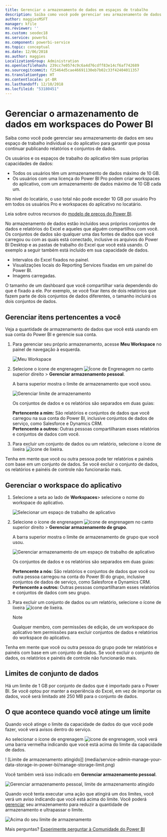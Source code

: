 ```yaml
---
title: Gerenciar o armazenamento de dados em espaços de trabalho
description: Saiba como você pode gerenciar seu armazenamento de dados em seu espaço de trabalho individual ou do aplicativo para garantir que possa continuar publicando relatórios e conjuntos de dados.
author: maggiesMSFT
manager: kfile
ms.reviewer: ''
ms.custom: seodec18
ms.service: powerbi
ms.component: powerbi-service
ms.topic: conceptual
ms.date: 12/06/2018
ms.author: maggies
LocalizationGroup: Administration
ms.openlocfilehash: 239cc7e0574c9c6a4d76cdff83e14cf6af742689
ms.sourcegitcommit: f25464d5cae46691130eb7b02c33f42404011357
ms.translationtype: HT
ms.contentlocale: pt-BR
ms.lasthandoff: 12/10/2018
ms.locfileid: "53180451"
---
```

# <a name="manage-data-storage-in-power-bi-workspaces"></a>Gerenciar o armazenamento de dados em workspaces do Power BI

Saiba como você pode gerenciar seu armazenamento de dados em seu espaço de trabalho individual ou do aplicativo para garantir que possa continuar publicando relatórios e conjuntos de dados.

Os usuários e os espaços de trabalho do aplicativo têm suas próprias capacidades de dados:

* Todos os usuários têm um armazenamento de dados máximo de 10 GB.
* Os usuários com uma licença do Power BI Pro podem criar workspaces do aplicativo, com um armazenamento de dados máximo de 10 GB cada um.

No nível do locatário, o uso total não pode exceder 10 GB por usuário Pro em todos os usuários Pro e workspaces do aplicativo no locatário.

Leia sobre outros recursos do [modelo de preços do Power BI](https://powerbi.microsoft.com/pricing).

No armazenamento de dados estão incluídos seus próprios conjuntos de dados e relatórios do Excel e aqueles que alguém compartilhou com você. Os conjuntos de dados são qualquer uma das fontes de dados que você carregou ou com as quais está conectado, inclusive os arquivos do Power BI Desktop e as pastas de trabalho do Excel que você está usando. O exemplo a seguir também está incluído em sua capacidade de dados.

* Intervalos do Excel fixados no painel.
* Visualizações locais do Reporting Services fixadas em um painel do Power BI.
* Imagens carregadas.

O tamanho de um dashboard que você compartilhar varia dependendo do que é fixado a ele. Por exemplo, se você fixar itens de dois relatórios que fazem parte de dois conjuntos de dados diferentes, o tamanho incluirá os dois conjuntos de dados.

<a name="manage"/>

## <a name="manage-items-owned-by-you"></a>Gerenciar itens pertencentes a você
Veja a quantidade de armazenamento de dados que você está usando em sua conta do Power BI e gerencie sua conta.

1. Para gerenciar seu próprio armazenamento, acesse **Meu Workspace** no painel de navegação à esquerda.
   
    ![Meu Workspace](media/service-admin-manage-your-data-storage-in-power-bi/pbi_myworkspace.png)
2. Selecione o ícone de engrenagem ![Ícone de Engrenagem](media/service-admin-manage-your-data-storage-in-power-bi/pbi_gearicon.png) no canto superior direito \> **Gerenciar armazenamento pessoal**.
   
    A barra superior mostra o limite de armazenamento que você usou.
   
    ![Gerenciar limite de armazenamento](media/service-admin-manage-your-data-storage-in-power-bi/pbi_persnlstorage.png)
   
    Os conjuntos de dados e os relatórios são separados em duas guias:
   
    **Pertencente a mim:** São relatórios e conjuntos de dados que você carregou na sua conta do Power BI, inclusive conjuntos de dados de serviço, como Salesforce e Dynamics CRM.  
    **Pertencente a outros:** Outras pessoas compartilharam esses relatórios e conjuntos de dados com você.
3. Para excluir um conjunto de dados ou um relatório, selecione o ícone de lixeira ![ícone de lixeira](media/service-admin-manage-your-data-storage-in-power-bi/pbi_deleteicon.png).

Tenha em mente que você ou outra pessoa pode ter relatórios e painéis com base em um conjunto de dados. Se você excluir o conjunto de dados, os relatórios e painéis de controle não funcionarão mais.

## <a name="manage-your-app-workspace"></a>Gerenciar o workspace do aplicativo
1. Selecione a seta ao lado de **Workspaces**\> selecione o nome do workspace do aplicativo.
   
    ![Selecionar um espaço de trabalho de aplicativo](media/service-admin-manage-your-data-storage-in-power-bi/pbi_groupworkspaces.png)
2. Selecione o ícone de engrenagem ![ícone de engrenagem](media/service-admin-manage-your-data-storage-in-power-bi/pbi_gearicon.png) no canto superior direito \> **Gerenciar armazenamento de grupo**.
   
    A barra superior mostra o limite de armazenamento de grupo que você usou.
   
    ![Gerenciar armazenamento de um espaço de trabalho de aplicativo](media/service-admin-manage-your-data-storage-in-power-bi/pbi_groupstorage.png)
   
    Os conjuntos de dados e os relatórios são separados em duas guias:
   
    **Pertencente a nós:** São relatórios e conjuntos de dados que você ou outra pessoa carregou na conta do Power BI do grupo, inclusive conjuntos de dados de serviço, como Salesforce e Dynamics CRM.
    **Pertencente a outros:** Outras pessoas compartilharam esses relatórios e conjuntos de dados com seu grupo.
3. Para excluir um conjunto de dados ou um relatório, selecione o ícone de lixeira ![ícone de lixeira](media/service-admin-manage-your-data-storage-in-power-bi/pbi_deleteicon.png).
   
   > [!NOTE]
   > Qualquer membro, com permissões de edição, de um workspace do aplicativo tem permissões para excluir conjuntos de dados e relatórios do workspace do aplicativo.
   > 
   > 

Tenha em mente que você ou outra pessoa do grupo pode ter relatórios e painéis com base em um conjunto de dados. Se você excluir o conjunto de dados, os relatórios e painéis de controle não funcionarão mais.

## <a name="dataset-limits"></a>Limites de conjunto de dados
Há um limite de 1 GB por conjunto de dados que é importado para o Power BI. Se você optou por manter a experiência do Excel, em vez de importar os dados, você será limitado até 250 MB para o conjunto de dados.

## <a name="what-happens-when-you-hit-a-limit"></a>O que acontece quando você atinge um limite
Quando você atinge o limite da capacidade de dados do que você pode fazer, você verá avisos dentro do serviço. 

Ao selecionar o ícone de engrenagem ![ícone de engrenagem](media/service-admin-manage-your-data-storage-in-power-bi/pbi_gearicon.png), você verá uma barra vermelha indicando que você está acima do limite da capacidade de dados.

! [Limite de armazenamento atingido]] (media/service-admin-manage-your-data-storage-in-power-bi/manage-storage-limit.png)

Você também verá isso indicado em **Gerenciar armazenamento pessoal**.

 ![Gerenciar armazenamento pessoal, limite de armazenamento atingido](media/service-admin-manage-your-data-storage-in-power-bi/manage-storage-limit2.png)

 Quando você tenta executar uma ação que atingirá um dos limites, você verá um aviso indicando que você está acima do limite. Você poderá [gerenciar](#manage) seu armazenamento para reduzir a quantidade de armazenamento e ultrapassar o limite.

 ![Acima do seu limite de armazenamento](media/service-admin-manage-your-data-storage-in-power-bi/powerbi-pro-over-limit.png)

 Mais perguntas? [Experimente perguntar à Comunidade do Power BI](http://community.powerbi.com/)

